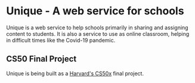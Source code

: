 # Unique - A web service for schools
Unique is a web service to help schools primarily in sharing and assigning content to students. It is also a service to use as online classroom, helping in difficult times like the Covid-19 pandemic.

## CS50 Final Project
Unique is being built as a [Harvard's CS50x](https://cs50.harvard.edu/x/2021/) final project.
